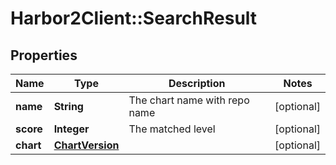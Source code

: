 # Harbor2Client::SearchResult

## Properties
Name | Type | Description | Notes
------------ | ------------- | ------------- | -------------
**name** | **String** | The chart name with repo name | [optional] 
**score** | **Integer** | The matched level | [optional] 
**chart** | [**ChartVersion**](ChartVersion.md) |  | [optional] 


